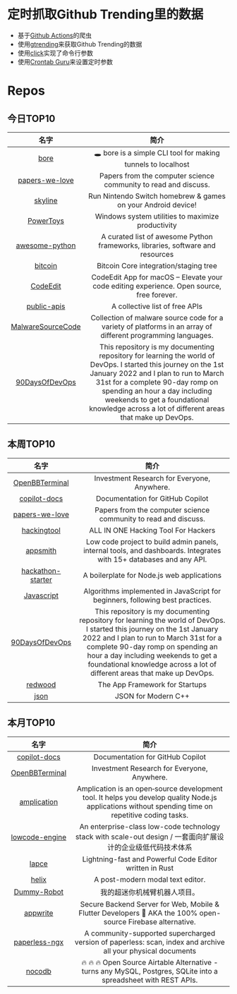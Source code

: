 # 定时抓取Github Trending里的数据
* 基于[Github Actions](https://docs.github.com/en/actions)的爬虫
* 使用[gtrending](https://github.com/hedythedev/gtrending)来获取Github Trending的数据
* 使用[click](https://github.com/pallets/click)实现了命令行参数
* 使用[Crontab Guru](https://crontab.guru/)来设置定时参数

# Repos
## 今日TOP10 
<!-- START OF DAILY_TOP10_REPOS -->
| 名字 | 简介 |
| :----: | :----: |
| [bore](https://github.com/ekzhang/bore) | 🕳 bore is a simple CLI tool for making tunnels to localhost |
| [papers-we-love](https://github.com/papers-we-love/papers-we-love) | Papers from the computer science community to read and discuss. |
| [skyline](https://github.com/skyline-emu/skyline) | Run Nintendo Switch homebrew & games on your Android device! |
| [PowerToys](https://github.com/microsoft/PowerToys) | Windows system utilities to maximize productivity |
| [awesome-python](https://github.com/vinta/awesome-python) | A curated list of awesome Python frameworks, libraries, software and resources |
| [bitcoin](https://github.com/bitcoin/bitcoin) | Bitcoin Core integration/staging tree |
| [CodeEdit](https://github.com/CodeEditApp/CodeEdit) | CodeEdit App for macOS – Elevate your code editing experience. Open source, free forever. |
| [public-apis](https://github.com/public-apis/public-apis) | A collective list of free APIs |
| [MalwareSourceCode](https://github.com/vxunderground/MalwareSourceCode) | Collection of malware source code for a variety of platforms in an array of different programming languages. |
| [90DaysOfDevOps](https://github.com/MichaelCade/90DaysOfDevOps) | This repository is my documenting repository for learning the world of DevOps. I started this journey on the 1st January 2022 and I plan to run to March 31st for a complete 90-day romp on spending an hour a day including weekends to get a foundational knowledge across a lot of different areas that make up DevOps. |
<!-- END OF DAILY_TOP10_REPOS -->

## 本周TOP10
<!-- START OF WEEKLY_TOP10_REPOS -->
| 名字 | 简介 |
| :----: | :----: |
| [OpenBBTerminal](https://github.com/OpenBB-finance/OpenBBTerminal) | Investment Research for Everyone, Anywhere. |
| [copilot-docs](https://github.com/github/copilot-docs) | Documentation for GitHub Copilot |
| [papers-we-love](https://github.com/papers-we-love/papers-we-love) | Papers from the computer science community to read and discuss. |
| [hackingtool](https://github.com/Z4nzu/hackingtool) | ALL IN ONE Hacking Tool For Hackers |
| [appsmith](https://github.com/appsmithorg/appsmith) | Low code project to build admin panels, internal tools, and dashboards. Integrates with 15+ databases and any API. |
| [hackathon-starter](https://github.com/sahat/hackathon-starter) | A boilerplate for Node.js web applications |
| [Javascript](https://github.com/TheAlgorithms/Javascript) | Algorithms implemented in JavaScript for beginners, following best practices. |
| [90DaysOfDevOps](https://github.com/MichaelCade/90DaysOfDevOps) | This repository is my documenting repository for learning the world of DevOps. I started this journey on the 1st January 2022 and I plan to run to March 31st for a complete 90-day romp on spending an hour a day including weekends to get a foundational knowledge across a lot of different areas that make up DevOps. |
| [redwood](https://github.com/redwoodjs/redwood) | The App Framework for Startups |
| [json](https://github.com/nlohmann/json) | JSON for Modern C++ |
<!-- END OF WEEKLY_TOP10_REPOS -->

## 本月TOP10
<!-- START OF MONTHLY_TOP10_REPOS -->
| 名字 | 简介 |
| :----: | :----: |
| [copilot-docs](https://github.com/github/copilot-docs) | Documentation for GitHub Copilot |
| [OpenBBTerminal](https://github.com/OpenBB-finance/OpenBBTerminal) | Investment Research for Everyone, Anywhere. |
| [amplication](https://github.com/amplication/amplication) | Amplication is an open‑source development tool. It helps you develop quality Node.js applications without spending time on repetitive coding tasks. |
| [lowcode-engine](https://github.com/alibaba/lowcode-engine) | An enterprise-class low-code technology stack with scale-out design / 一套面向扩展设计的企业级低代码技术体系 |
| [lapce](https://github.com/lapce/lapce) | Lightning-fast and Powerful Code Editor written in Rust |
| [helix](https://github.com/helix-editor/helix) | A post-modern modal text editor. |
| [Dummy-Robot](https://github.com/peng-zhihui/Dummy-Robot) | 我的超迷你机械臂机器人项目。 |
| [appwrite](https://github.com/appwrite/appwrite) | Secure Backend Server for Web, Mobile & Flutter Developers 🚀 AKA the 100% open-source Firebase alternative. |
| [paperless-ngx](https://github.com/paperless-ngx/paperless-ngx) | A community-supported supercharged version of paperless: scan, index and archive all your physical documents |
| [nocodb](https://github.com/nocodb/nocodb) | 🔥 🔥 🔥 Open Source Airtable Alternative - turns any MySQL, Postgres, SQLite into a spreadsheet with REST APIs. |
<!-- END OF MONTHLY_TOP10_REPOS -->
